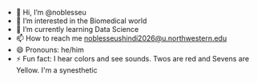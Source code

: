 - 👋 Hi, I’m @noblesseu
- 👀 I’m interested in the Biomedical world
- 🌱 I’m currently learning Data Science
- 📫 How to reach me noblesseushindi2026@u.northwestern.edu
- 😄 Pronouns: he/him
- ⚡ Fun fact: I hear colors and see sounds. Twos are red and Sevens are Yellow. I'm a synesthetic

<!---
noblesseu/noblesseu is a ✨ special ✨ repository because its `README.md` (this file) appears on your GitHub profile.
You can click the Preview link to take a look at your changes.
--->
